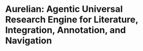 # Aurelian: Agentic Universal Research Engine for Literature, Integration, Annotation, and Navigation

